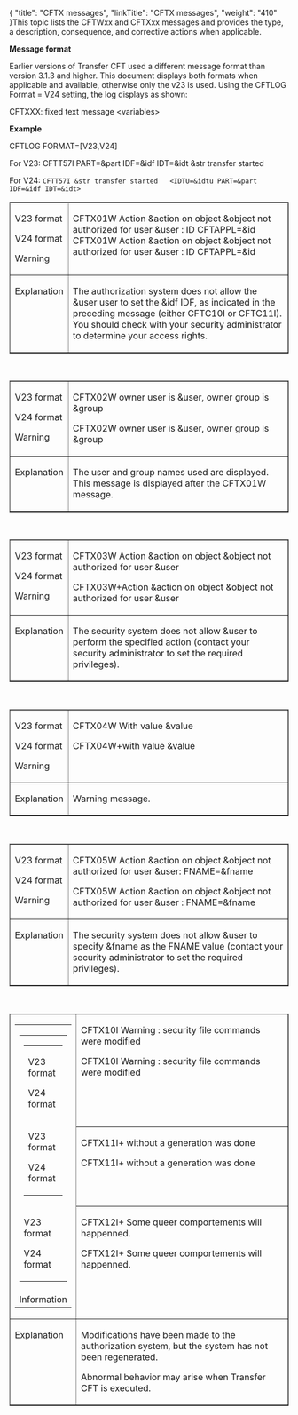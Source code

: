 {
    "title": "CFTX messages",
    "linkTitle": "CFTX messages",
    "weight": "410"
}This topic lists the CFTWxx and CFTXxx messages and provides the type, a description, consequence, and corrective actions when applicable.

**Message format**

Earlier versions of Transfer CFT used a different message format than version 3.1.3 and higher. This document displays both formats when applicable and available, otherwise only the v23 is used. Using the CFTLOG Format = V24 setting, the log displays as shown:

CFTXXX: fixed text message &lt;variables>

**Example**

CFTLOG FORMAT=\[V23,V24\]

For V23: CFTT57I PART=&part IDF=&idf IDT=&idt &str transfer started

For V24: `CFTT57I &str transfer started   <IDTU=&idtu PART=&part IDF=&idf IDT=&idt>`

<table border="1" cellspacing="0" width="90%">
   <col/>
   <col/>
      <tr valign="top">
         <td width="20%">
            <p>V23 format</p>
            <p>V24 format</p>
            <p>Warning </p>
         </td>
         <td width="80%">
            <p><a name="CFTX01W"></a>CFTX01W Action &amp;action on object &amp;object not authorized for user &amp;user : ID CFTAPPL=&amp;id CFTX01W Action &amp;action on object &amp;object not authorized for user &amp;user : ID CFTAPPL=&amp;id</p>
         </td>
      </tr>
      <tr valign="top">
         <td width="20%">
            <p>Explanation</p>
         </td>
         <td width="80%">
            <p>The authorization system does not allow the &amp;user user to 
 set the &amp;idf IDF, as indicated in the preceding message (either CFTC10I or CFTC11I). You should check with your security administrator to determine 
 your access rights.</p>
         </td>
      </tr>
</table>

 

<table border="1" cellspacing="0" width="90%">
   <col/>
   <col/>
      <tr valign="top">
         <td width="20%">
            <p>V23 format</p>
            <p>V24 format</p>
            <p>Warning </p>
         </td>
         <td width="80%">
            <p><a name="CFTX02W"></a>CFTX02W owner user is &amp;user, owner group is &amp;group </p>
            <p>CFTX02W owner user is &amp;user, owner group is &amp;group</p>
         </td>
      </tr>
      <tr valign="top">
         <td width="20%">
            <p>Explanation</p>
         </td>
         <td width="80%">
            <p>The user and group names used are displayed. This message is 
 displayed after the CFTX01W message.</p>
         </td>
      </tr>
</table>

 

<table border="1" cellspacing="0" width="90%">
   <col/>
   <col/>
      <tr valign="top">
         <td width="20%">
            <p>V23 format</p>
            <p>V24 format</p>
            <p>Warning </p>
         </td>
         <td width="80%">
            <p><a name="CFTX03W"></a>CFTX03W Action &amp;action on object &amp;object not 
 authorized for user &amp;user </p>
            <p>CFTX03W+Action &amp;action on object &amp;object not authorized for user &amp;user</p>
         </td>
      </tr>
      <tr valign="top">
         <td width="20%">
            <p>Explanation</p>
         </td>
         <td width="80%">
            <p>The security system does not allow &amp;user to perform the 
 specified action (contact your security administrator to set the required 
 privileges).</p>
         </td>
      </tr>
</table>

 

<table border="1" cellspacing="0" width="90%">
   <col/>
   <col/>
      <tr valign="top">
         <td width="20%">
            <p>V23 format</p>
            <p>V24 format</p>
            <p>Warning </p>
         </td>
         <td width="80%">
            <p><a name="CFTX04W"></a>CFTX04W 
 With value &amp;value </p>
            <p>CFTX04W+with value &amp;value</p>
         </td>
      </tr>
      <tr valign="top">
         <td width="20%">
            <p>Explanation</p>
         </td>
         <td width="20%">
            <p>Warning message.</p>
         </td>
      </tr>
</table>

 

<table border="1" cellspacing="0" width="90%">
   <col/>
   <col/>
      <tr valign="top">
         <td width="20%">
            <p>V23 format</p>
            <p>V24 format</p>
            <p>Warning </p>
         </td>
         <td width="80%">
            <p><a name="CFTX05W"></a>CFTX05W Action &amp;action on object &amp;object not 
 authorized for user &amp;user: FNAME=&amp;fname </p>
            <p>CFTX05W Action &amp;action on object &amp;object not authorized for user &amp;user : FNAME=&amp;fname</p>
         </td>
      </tr>
      <tr valign="top">
         <td width="20%">
            <p>Explanation</p>
         </td>
         <td width="80%">
            <p>The security system does not allow &amp;user to specify &amp;fname 
 as the FNAME value (contact your security administrator to set the required 
 privileges).</p>
         </td>
      </tr>
</table>

 

<table border="1" cellspacing="0" width="90%">
   <col/>
   <col/>
      <tr valign="top">
         <td rowspan="3" width="20%">
            <p><table>
   <col/>
   <tbody>
      <tr>
         <td>
            <p><table>
   <col/>
   <tbody>
      <tr>
         <td>
            <p><table>
   <col/>
   <tbody>
      <tr>
         <td>
            <p>V23 format</p>
            <p>V24 format</p>
         </td>
      </tr>
      <tr>
         <td>
            <p>V23 format</p>
            <p>V24 format</p>
         </td>
      </tr>
   </tbody>
</table></p>
         </td>
      </tr>
      <tr>
         <td>
            <p>V23 format</p>
            <p>V24 format</p>
         </td>
      </tr>
   </tbody>
</table></p>
         </td>
      </tr>
      <tr>
         <td>Information          </td>
      </tr>
   </tbody>
</table></p>
         </td>
         <td width="80%">
            <p><a name="CFTX10I"></a>CFTX10I Warning : security file commands were modified</p>
            <p>CFTX10I Warning : security file commands were modified</p>
         </td>
      </tr>
      <tr valign="top">
         <td colspan="1" rowspan="1" width="80%">
            <p><a name="CFTX11I"></a>CFTX11I+ without a generation was done</p>
            <p>CFTX11I+ without a generation was done</p>
         </td>
      </tr>
      <tr valign="top">
         <td colspan="1" rowspan="1" width="80%">
            <p><a name="CFTX12I"></a>CFTX12I+ Some queer comportements will happenned.</p>
            <p>CFTX12I+ Some queer comportements will happenned.</p>
         </td>
      </tr>
      <tr valign="top">
         <td colspan="1" rowspan="1" width="20%">
            <p>Explanation</p>
         </td>
         <td colspan="1" rowspan="1" width="80%">
            <p>Modifications have been made to the authorization system, 
 but the system has not been regenerated. </p>
            <p>Abnormal behavior may arise when <span>Transfer CFT</span> is executed.</p>
         </td>
      </tr>
</table>
